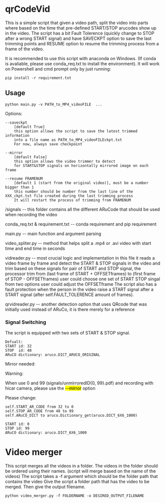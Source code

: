 # qrCodeVid
This is a simple script that given a video path, split the video into parts where based on the time that pre-defined START/STOP arucodes show up in the video.
The script has a bit Fault Tolerence (quickly change to STOP after a wrong START signal) and have SAVECKPT option to save the last trimming points and RESUME option to resume the trimming process from a frame of the video.  


It is recommended to use this script with anaconda on Windows. (If conda is avaliable, please use conda_req.txt to install the environment).
It will work on Powershell and cmd prompt only by just running:
```
pip install -r requirement.txt
```
## Usage

```
python main.py -v PATH_to_MP4_videoFILE  ...
```

Options:
```
--saveckpt
    [default True]
    this option allows the script to save the latest trimmed information
    into a file name as PATH_to_MP4_videoFILEckpt.txt
    For now, always save checkpoint

--mirror 
    [default False]
    this option allows the video trimmer to detect
    for START&STOP signals on horizontally mirrored image on each frame

--resume FRAMENUM
    [default 1 (start from the original video)], must be a number bigger than 1 
    this number should be number from the last line of the XXX_ckpt.txt file created during the last trimming process
    It will restart the process of trimming from FRAMENUM  
```

/signals -- this folder contains all the different ARuCode that should be used when recording the video

conda_req.txt & requirement.txt -- conda requirement and pip requirement

main.py -- main function and argument parsing

video_spliter.py -- method that helps split a .mp4 or .avi video with start time and end time in seconds

vidreader.py -- most crucial logic and implementation in this file
                it reads a video frame by frame and detect the START & STOP signals in the video and trim based on these signals
                for pair of START and STOP signal, the processor trim from (last frame of START + OFFSETframes) to (first frame of STOP - OFFSETframes)
                user could choose one set of START STOP singal from two options
                user could adjust the OFFSETframe
                The script also has a fault protection when the person in the video raise a START signal after a START signal 
                (after self.FAULT_TOLERENCE amount of frames).
                
qrvidreader.py -- another detection option that uses QRcode that was initially used instead of ARuCo, it is there merely for a reference

### Signal Switching
The script is equipped with two sets of START & STOP signal.
```
Defualt:
START id: 32
STOP  id: 48
ARuCO dictionary: aruco.DICT_ARUCO_ORIGINAL
```

Mirror needed:

Warning:

When use 0 and 99 (signals/unmirroredID{0, 99}.pdf) and recording with hicar camera, please use the <mark>--mirror</mark> option

Please change:
```
self.START_AR_CODE from 32 to 0
self.STOP_AR_CODE from 48 to 99
self.ARuCO_DICT to aruco.Dictionary_get(aruco.DICT_6X6_1000)
```
```
START id: 0
STOP id: 99
ARuCO dictionary: aruco.DICT_6X6_1000
```

# Video merger
This script merges all the videos in a folder. The videos in the folder should be ordered using their names. 
(script will merge based on the name of the videos)
The script takes a -f argument which should be the folder path that contains the video
Give the script a folder path that has the video to be merged. Then give the output filename.

```
python video_merger.py -f FOLDERNAME -o DESIRED_OUTPUT_FILENAME
```


